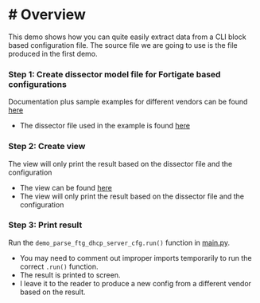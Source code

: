 # # Overview
This demo shows how you can quite easily extract data from a CLI block based configuration file. The source file we
are going to use is the file produced in the first demo.

### Step 1: Create dissector model file for Fortigate based configurations

Documentation plus sample examples for different vendors can be found [here](https://github.com/tdorssers/confparser) 
- The dissector file used in the example is found [here](../../templates/fortigate/fortigate_dissector.yaml)


### Step 2: Create view

The view will only print the result based on the dissector file and the configuration
- The view can be found [here](../../views/demo_parse_ftg_dhcp_server_cfg.py)
- The view will only print the result based on the dissector file and the configuration

### Step 3: Print result
Run the `demo_parse_ftg_dhcp_server_cfg.run()` function in [main.py](../../../main.py).
- You may need to comment out improper imports temporarily to run the correct `.run()` function.
- The result is printed to screen.
- I leave it to the reader to produce a new config from a different vendor based on the result.
